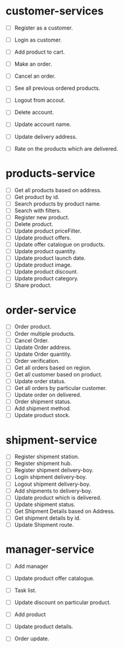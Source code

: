 # customer-services

- [ ] Register as a customer.
- [ ] Login as customer.
- [ ] Add product to cart.
- [ ] Make an order.
- [ ] Cancel an order.
- [ ] See all previous ordered products.
- [ ] Logout from accout.
- [ ] Delete account.
- [ ] Update account name.
- [ ] Update delivery address.
- [ ] Rate on the products which are delivered.


# products-service

- [ ] Get all products based on address.
- [ ] Get product by id.
- [ ] Search products by product name.
- [ ] Search with filters.
- [ ] Register new product.
- [ ] Delete product.
- [ ] Update product priceFilter.
- [ ] Update product offers.
- [ ] Update offer catalogue on products.
- [ ] Update product quantity.
- [ ] Update product launch date.
- [ ] Update product image.
- [ ] Update product discount.
- [ ] Update product category.
- [ ] Share product.

# order-service

- [ ] Order product.
- [ ] Order multiple products.
- [ ] Cancel Order.
- [ ] Update Order address.
- [ ] Update Order quantity.
- [ ] Order verification.
- [ ] Get all orders based on region.
- [ ] Get all customer based on product.
- [ ] Update order status.
- [ ] Get all orders by particular customer.
- [ ] Update order on delivered.
- [ ] Order shipment status.
- [ ] Add shipment method.
- [ ] Update product stock.

# shipment-service

- [ ] Register shipment station.
- [ ] Register shipment hub.    
- [ ] Register shipment delivery-boy.
- [ ] Login shipment delivery-boy.
- [ ] Logout shipment delivery-boy.
- [ ] Add shipments to delivery-boy.
- [ ] Update product which is delivered.
- [ ] Update shipment status.
- [ ] Get Shipment Details based on Address.
- [ ] Get shipment details by id.
- [ ] Update Shipment route.

# manager-service

- [ ] Add manager
- [ ] Update product offer catalogue.
- [ ] Task list.
- [ ] Update discount on particular product.
- [ ] Add product
- [ ] Update product details.
- [ ] Order update.

